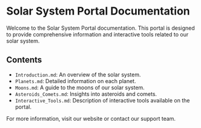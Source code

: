 # Solar System Portal Documentation

Welcome to the Solar System Portal documentation. This portal is designed to provide comprehensive information and interactive tools related to our solar system.

## Contents

- `Introduction.md`: An overview of the solar system.
- `Planets.md`: Detailed information on each planet.
- `Moons.md`: A guide to the moons of our solar system.
- `Asteroids_Comets.md`: Insights into asteroids and comets.
- `Interactive_Tools.md`: Description of interactive tools available on the portal.

For more information, visit our website or contact our support team.
